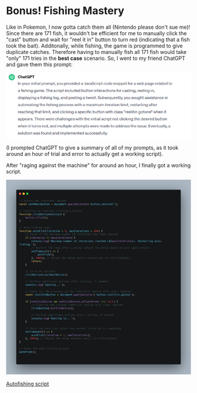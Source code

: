 # Bonus! Fishing Mastery
Like in Pokemon, I now gotta catch them all (Nintendo please don't sue me)! Since there are 171 fish, it wouldn't be efficient for me to manually click the "cast" button and wait for "reel it in" button to turn red (indicating that a fish took the bait). Additonally, while fishing, the game is programmed to give duplicate catches. Therefore having to manually fish all 171 fish would take "only" 171 tries in the **best case** scenario. So, I went to my friend ChatGPT and gave them this prompt:

![](../images/Bonus-Fishing-Mastery-part-3.png)

(I prompted ChatGPT to give a summary of all of my prompts, as it took around an hour of trial and error to actually get a working script). 

After "raging against the machine" for around an hour, I finally got a working script.

![](../images/Bonus-Fishing-Mastery-part-2.png)

[Autofishing script](../scripts/fishing-mastery.js)
